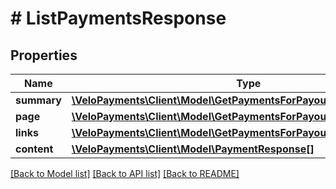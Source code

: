 # # ListPaymentsResponse

## Properties

Name | Type | Description | Notes
------------ | ------------- | ------------- | -------------
**summary** | [**\VeloPayments\Client\Model\GetPaymentsForPayoutResponseSummary**](GetPaymentsForPayoutResponseSummary.md) |  | [optional] 
**page** | [**\VeloPayments\Client\Model\GetPaymentsForPayoutResponsePage**](GetPaymentsForPayoutResponsePage.md) |  | [optional] 
**links** | [**\VeloPayments\Client\Model\GetPaymentsForPayoutResponseLinks[]**](GetPaymentsForPayoutResponseLinks.md) |  | [optional] 
**content** | [**\VeloPayments\Client\Model\PaymentResponse[]**](PaymentResponse.md) |  | [optional] 

[[Back to Model list]](../../README.md#documentation-for-models) [[Back to API list]](../../README.md#documentation-for-api-endpoints) [[Back to README]](../../README.md)


